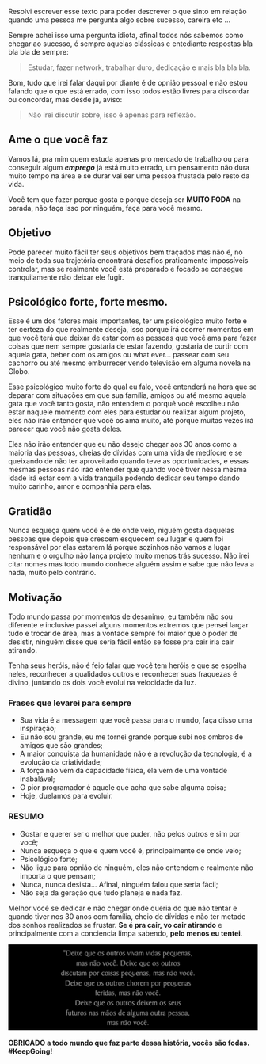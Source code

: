 <!--
layout: post
title: Sonho vs Mediocridade
date: 2015-09-02T05:36:34.148Z
comments: true
published: true
keywords:
description:
categories: Motivação
cover: /images/sonhos-vs-mediocridade/cover.jpg
coverAlt: Sonhos vs Mediocridade
-->


Resolvi escrever esse texto para poder descrever o que sinto em relação quando uma pessoa me pergunta algo sobre sucesso, careira etc ...

Sempre achei   isso uma pergunta idiota, afinal <!--more--> todos nós sabemos
como chegar ao sucesso, é sempre aquelas clássicas e entediante respostas bla bla bla de sempre:

> Estudar, fazer network, trabalhar duro, dedicação e mais bla bla bla.

Bom, tudo que irei falar daqui por diante é de opnião pessoal e não estou falando que o que está errado, com isso todos estão livres para discordar ou concordar, mas desde já, aviso:

> Não irei discutir sobre, isso é apenas para reflexão.


## Ame o que você faz
Vamos lá, pra mim quem estuda apenas pro mercado de trabalho ou para conseguir algum __*emprego*__ já está muito errado, um pensamento não dura muito tempo na área e se durar vai ser uma pessoa frustada pelo resto da vida.

Você tem que fazer porque gosta e porque deseja ser __MUITO FODA__ na parada, não faça isso por ninguém, faça para você mesmo.


## Objetivo
Pode parecer muito fácil ter seus objetivos bem traçados mas não é, no meio
de toda sua trajetória encontrará desafios praticamente impossíveis controlar, mas se realmente você está preparado e focado se consegue tranquilamente não deixar ele fugir.


## Psicológico forte, forte mesmo.
Esse é um dos fatores mais importantes, ter um psicológico muito forte e ter certeza do que realmente deseja, isso porque irá ocorrer momentos em que você terá que deixar de estar com as pessoas que você ama para fazer coisas que nem sempre gostaria de estar fazendo, gostaria de curtir com aquela gata, beber com os amigos ou what ever... passear com seu cachorro ou até mesmo emburrecer vendo televisão em alguma novela na Globo.

Esse psicológico muito forte do qual eu falo, você entenderá na hora que se deparar com situações em que sua família, amigos ou até mesmo aquela gata que você tanto gosta, não entendem o porquê você escolheu não estar naquele momento com eles para estudar ou realizar algum projeto, eles não irão entender que você os ama muito, até porque muitas vezes irá parecer que você não gosta deles.

Eles não irão entender que eu não desejo chegar aos 30 anos como a maioria das pessoas, cheias de dívidas com uma vida de medíocre e se queixando de não ter aproveitado quando teve as oportunidades, e essas mesmas pessoas não irão entender que quando você tiver nessa mesma idade irá estar com a vida tranquila podendo dedicar seu tempo dando muito carinho, amor e companhia para elas.


## Gratidão
Nunca esqueça quem você é e de onde veio, niguém gosta daquelas pessoas que depois que crescem esquecem seu lugar e quem foi responsável por elas estarem lá porque sozinhos não vamos a lugar nenhum e o orgulho não lança projeto muito menos trás sucesso. Não irei citar nomes mas todo mundo conhece alguém assim e sabe que não leva a nada, muito pelo contrário.


## Motivação
Todo mundo passa por momentos de desanimo, eu também não sou diferente e inclusive passei alguns momentos extremos que pensei largar tudo e trocar de área, mas a vontade sempre foi maior que o poder de desistir, ninguém disse que seria fácil então se fosse pra cair iria cair atirando.

Tenha seus heróis, não é feio falar que você tem heróis e que se espelha neles, reconhecer a qualidados outros e reconhecer suas fraquezas é divino, juntando os dois você evolui na velocidade da luz.


### Frases que levarei para sempre
* Sua vida é a messagem que você passa para o mundo, faça disso uma inspiração;
* Eu não sou grande, eu me tornei grande porque subi nos ombros de amigos que são grandes;
* A maior conquista da humanidade não é a revolução da tecnologia, é a evolução da criatividade;
* A força não vem da capacidade física, ela vem de uma vontade inabalável;
* O pior programador é aquele que acha que sabe alguma coisa;
* Hoje, duelamos para evoluir.


### RESUMO
* Gostar e querer ser o melhor que puder, não pelos outros e sim por você;
* Nunca esqueça o que e quem você é, principalmente de onde veio;
* Psicológico forte;
* Não ligue para opnião de ninguém, eles não entendem e realmente não importa o que pensam;
* Nunca, nunca desista... Afinal, ninguém falou que seria fácil;
* Não seja da geração que tudo planeja e nada faz.

Melhor você se dedicar e não chegar onde queria do que não tentar e quando tiver nos 30 anos com família, cheio de dívidas e não ter metade dos sonhos realizados se frustar. __Se é pra cair, vo cair atirando__ e principalmente com a conciencia limpa sabendo, __pelo menos eu tentei__.


![Mensagem final by Jim Rohn](/images/sonhos-vs-mediocridade/msg-jim-rohn.png)


__OBRIGADO a todo mundo que faz parte dessa história, vocês são fodas. #KeepGoing!__
